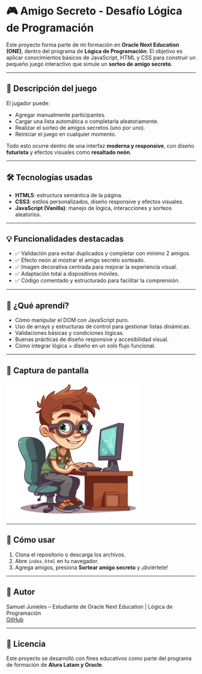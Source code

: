 # 🎮 Amigo Secreto - Desafío Lógica de Programación

Este proyecto forma parte de mi formación en **Oracle Next Education (ONE)**, dentro del programa de **Lógica de Programación**. El objetivo es aplicar conocimientos básicos de JavaScript, HTML y CSS para construir un pequeño juego interactivo que simule un **sorteo de amigo secreto**.

---

## 👾 Descripción del juego

El jugador puede:
- Agregar manualmente participantes.
- Cargar una lista automática o completarla aleatoriamente.
- Realizar el sorteo de amigos secretos (uno por uno).
- Reiniciar el juego en cualquier momento.

Todo esto ocurre dentro de una interfaz **moderna y responsive**, con diseño **futurista** y efectos visuales como **resaltado neón**.

---

## 🛠️ Tecnologías usadas

- **HTML5**: estructura semántica de la página.
- **CSS3**: estilos personalizados, diseño responsive y efectos visuales.
- **JavaScript (Vanilla)**: manejo de lógica, interacciones y sorteos aleatorios.

---

## 💡 Funcionalidades destacadas

- ✅ Validación para evitar duplicados y completar con mínimo 2 amigos.
- ✅ Efecto neón al mostrar el amigo secreto sorteado.
- ✅ Imagen decorativa centrada para mejorar la experiencia visual.
- ✅ Adaptación total a dispositivos móviles.
- ✅ Código comentado y estructurado para facilitar la comprensión.

---

## 🧠 ¿Qué aprendí?

- Cómo manipular el DOM con JavaScript puro.
- Uso de arrays y estructuras de control para gestionar listas dinámicas.
- Validaciones básicas y condiciones lógicas.
- Buenas prácticas de diseño responsive y accesibilidad visual.
- Cómo integrar lógica + diseño en un solo flujo funcional.

---

## 📸 Captura de pantalla

![Vista del juego](./img/AmigoS.png)

---

## 🚀 Cómo usar

1. Clona el repositorio o descarga los archivos.
2. Abre `index.html` en tu navegador.
3. Agrega amigos, presiona **Sortear amigo secreto** y ¡diviértete!

---

## 🙌 Autor

Samuel Junieles – Estudiante de Oracle Next Education | Lógica de Programación  
[GitHub](https://github.com/SamuelJunieles)

---

## 🧩 Licencia

Este proyecto se desarrolló con fines educativos como parte del programa de formación de **Alura Latam y Oracle**.


